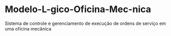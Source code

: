 # Modelo-L-gico-Oficina-Mec-nica
Sistema de controle e gerenciamento de execução de ordens de serviço em uma oficina mecânica
